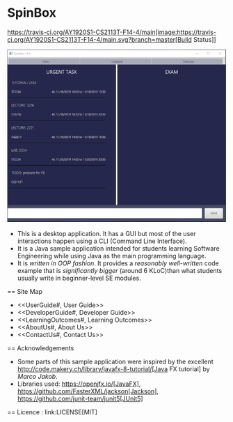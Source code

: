 # SpinBox

https://travis-ci.org/AY1920S1-CS2113T-F14-4/main[image:https://travis-ci.org/AY1920S1-CS2113T-F14-4/main.svg?branch=master[Build Status]]

![](docs/images/Ui.png)

* This is a desktop application. It has a GUI but most of the user interactions happen using a CLI (Command Line Interface).
* It is a Java sample application intended for students learning Software Engineering while using Java as the main programming language.
* It is *written in OOP fashion*. It provides a *reasonably well-written* code example that is *significantly bigger* (around 6 KLoC)than what students usually write in beginner-level SE modules.

== Site Map

* <<UserGuide#, User Guide>>
* <<DeveloperGuide#, Developer Guide>>
* <<LearningOutcomes#, Learning Outcomes>>
* <<AboutUs#, About Us>>
* <<ContactUs#, Contact Us>>

== Acknowledgements

* Some parts of this sample application were inspired by the excellent http://code.makery.ch/library/javafx-8-tutorial/[Java FX tutorial] by
_Marco Jakob_.
* Libraries used: https://openjfx.io/[JavaFX], https://github.com/FasterXML/jackson[Jackson], https://github.com/junit-team/junit5[JUnit5]

== Licence : link:LICENSE[MIT]